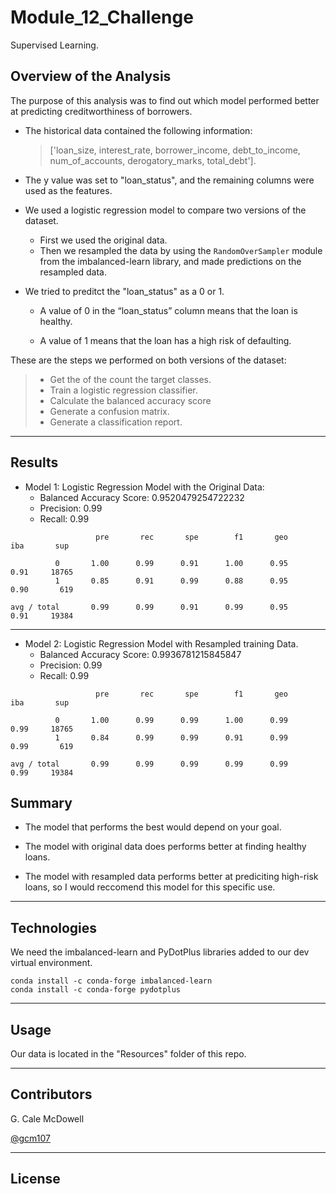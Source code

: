 # Module_12_Challenge
Supervised Learning. 



## Overview of the Analysis 

  The purpose of this analysis was to find out which model performed better at predicting creditworthiness of borrowers. 

* The historical data contained the following information:
  
  > ['loan_size,	interest_rate,	borrower_income,	debt_to_income,	num_of_accounts,	derogatory_marks,	total_debt']. 

- The y value was set to "loan_status", and the remaining columns were used as the features.

- We used a logistic regression model to compare two versions of the dataset.
  - First we used the original data.
  - Then we resampled the data by using the `RandomOverSampler` module from the imbalanced-learn library, and made predictions on the resampled data.
  

- We tried to preditct the "loan_status" as a 0 or 1.

    
   * A value of 0 in the “loan_status” column means that the loan is healthy.

   * A value of 1 means that the loan has a high risk of defaulting.
  

These are the steps we performed on both versions of the dataset:

>*  Get the of the count the target classes.
> * Train a logistic regression classifier.
> * Calculate the balanced accuracy score
> * Generate a confusion matrix.
> * Generate a classification report.


----

## Results


* Model 1: Logistic Regression Model with the Original Data:
  * Balanced Accuracy Score: 0.9520479254722232
  * Precision: 0.99
  * Recall: 0.99
```
                   pre       rec       spe        f1       geo       iba       sup

          0       1.00      0.99      0.91      1.00      0.95      0.91     18765
          1       0.85      0.91      0.99      0.88      0.95      0.90       619

avg / total       0.99      0.99      0.91      0.99      0.95      0.91     19384
```

---
* Model 2: Logistic Regression Model with Resampled training Data. 
  * Balanced Accuracy Score: 0.9936781215845847
  * Precision: 0.99
  * Recall: 0.99
```
                   pre       rec       spe        f1       geo       iba       sup

          0       1.00      0.99      0.99      1.00      0.99      0.99     18765
          1       0.84      0.99      0.99      0.91      0.99      0.99       619

avg / total       0.99      0.99      0.99      0.99      0.99      0.99     19384

```


## Summary

* The model that performs the best would depend on your goal. 

* The model with original data does performs better at finding healthy loans.

* The model with resampled data performs better at prediciting high-risk loans, so I would reccomend this model for this specific use.


---


## Technologies
We need the imbalanced-learn and PyDotPlus libraries added to our dev virtual environment.

```
conda install -c conda-forge imbalanced-learn
conda install -c conda-forge pydotplus
```
---
## Usage

Our data is located in the "Resources" folder of this repo. 

---

## Contributors


G. Cale McDowell



[@gcm107](https://github.com/gcm107)

---

## License


